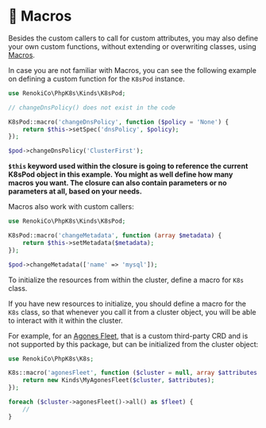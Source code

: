 # 🏰 Macros

Besides the custom callers to call for custom attributes, you may also define your own custom functions, without extending or overwriting classes, using [Macros](https://tighten.co/blog/the-magic-of-laravel-macros/).

In case you are not familiar with Macros, you can see the following example on defining a custom function for the `K8sPod` instance.

```php
use RenokiCo\PhpK8s\Kinds\K8sPod;

// changeDnsPolicy() does not exist in the code

K8sPod::macro('changeDnsPolicy', function ($policy = 'None') {
    return $this->setSpec('dnsPolicy', $policy);
});

$pod->changeDnsPolicy('ClusterFirst');
```

**`$this` keyword used within the closure is going to reference the current K8sPod object in this example. You might as well define how many macros you want. The closure can also contain parameters or no parameters at all, based on your needs.**

Macros also work with custom callers:

```php
use RenokiCo\PhpK8s\Kinds\K8sPod;

K8sPod::macro('changeMetadata', function (array $metadata) {
    return $this->setMetadata($metadata);
});

$pod->changeMetadata(['name' => 'mysql']);
```

To initialize the resources from within the cluster, define a macro for `K8s` class.

If you have new resources to initialize, you should define a macro for the `K8s` class, so that whenever you call it from a cluster object, you will be able to interact with it within the cluster.

For example, for an [Agones Fleet](https://agones.dev/site/docs/reference/fleet), that is a custom third-party CRD and is not supported by this package, but can be initialized from the cluster object:

```php
use RenokiCo\PhpK8s\K8s;

K8s::macro('agonesFleet', function ($cluster = null, array $attributes = []) {
    return new Kinds\MyAgonesFleet($cluster, $attributes);
});

foreach ($cluster->agonesFleet()->all() as $fleet) {
    //
}
```
